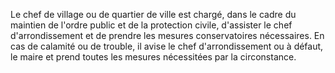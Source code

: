 Le chef de village ou de quartier de ville est chargé, dans le cadre du maintien de l'ordre public et de la protection civile, d'assister le chef d'arrondissement et de prendre les mesures conservatoires nécessaires.
En cas de calamité ou de trouble, il avise le chef d'arrondissement ou à défaut, le maire et prend toutes les mesures nécessitées par la circonstance.